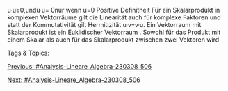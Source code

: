 u·u≥0,undu·u= 0nur wenn u=0 Positive Definitheit
Für ein Skalarprodukt in komplexen Vektorräume gilt die Linearität auch für komplexe Faktoren und
statt der Kommutativität gilt Hermitizität u·v=v·u. Ein Vektorraum mit Skalarprodukt ist ein
Euklidischer Vektorraum .
Sowohl für das Produkt mit einem Skalar als auch für das Skalarprodukt zwischen zwei Vektoren wird

   Tags & Topics:
   

[Previous: #Analysis-Lineare_Algebra-230308_506](Analysis-Lineare_Algebra-230308_506.md)

[Next: #Analysis-Lineare_Algebra-230308_506](Analysis-Lineare_Algebra-230308_506.md)